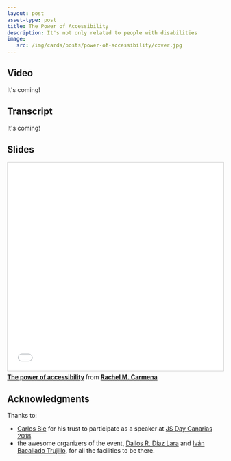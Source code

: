 ```yaml
---
layout: post
asset-type: post
title: The Power of Accessibility
description: It's not only related to people with disabilities
image:
   src: /img/cards/posts/power-of-accessibility/cover.jpg
---
```


## Video

It's coming!

## Transcript

It's coming!

## Slides

<iframe src="//www.slideshare.net/slideshow/embed_code/key/d08Pm5PJ2pFMB" width="595" height="485" frameborder="0" marginwidth="0" marginheight="0" scrolling="no" style="border:1px solid #CCC; border-width:1px; margin-bottom:5px; max-width: 100%;" allowfullscreen> </iframe> <div style="margin-bottom:5px"> <strong> <a href="//www.slideshare.net/raquelmorenocarmena/the-power-of-accessibility-122741867" title="The power of accessibility" target="_blank">The power of accessibility</a> </strong> from <strong><a href="https://www.slideshare.net/raquelmorenocarmena" target="_blank">Rachel M. Carmena</a></strong> </div>


## Acknowledgments

Thanks to:
* <a href="https://twitter.com/carlosble" target="_blank">Carlos Ble</a> for his trust to participate as a speaker at <a href="https://jsdaycanarias.com" target="_blank">JS Day Canarias 2018</a>.
* the awesome organizers of the event, <a href="https://twitter.com/dDiaLar" target="_blank">Dailos R. Díaz Lara</a> and <a href="https://twitter.com/Ivanbtrujillo" target="_blank">Iván Bacallado Trujillo</a>, for all the facilities to be there.
